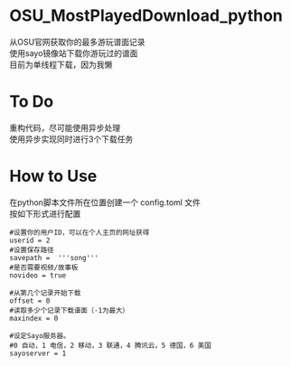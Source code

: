 # OSU_MostPlayedDownload_python
从OSU官网获取你的最多游玩谱面记录  
使用sayo镜像站下载你游玩过的谱面    
目前为单线程下载，因为我懒   

# To Do  
重构代码，尽可能使用异步处理  
使用异步实现同时进行3个下载任务  

# How to Use  
在python脚本文件所在位置创建一个 config.toml 文件  
按如下形式进行配置  

```
#设置你的用户ID，可以在个人主页的网址获得
userid = 2
#设置保存路径
savepath =  '''song'''
#是否需要视频/故事板
novideo = true

#从第几个记录开始下载
offset = 0
#读取多少个记录下载谱面（-1为最大）
maxindex = 0

#设定Sayo服务器。
#0 自动，1 电信，2 移动，3 联通，4 腾讯云，5 德国，6 美国
sayoserver = 1
```
